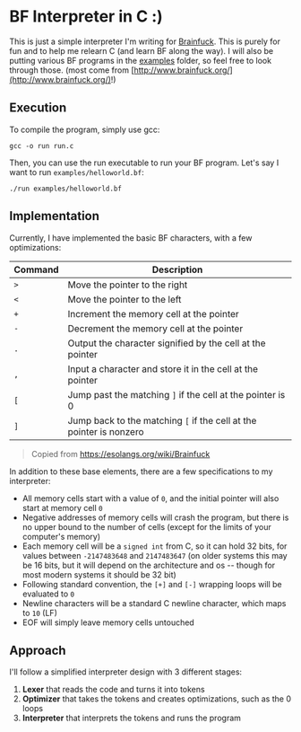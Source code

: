 # BF Interpreter in C :)

This is just a simple interpreter I'm writing for [Brainfuck](https://esolangs.org/wiki/Brainfuck). This is purely for fun and to help me relearn C (and learn BF along the way). I will also be putting various BF programs in the [examples](/examples/) folder, so feel free to look through those. (most come from [http://www.brainfuck.org/](http://www.brainfuck.org/)!)

## Execution

To compile the program, simply use gcc:

```
gcc -o run run.c
```

Then, you can use the run executable to run your BF program. Let's say I want to run `examples/helloworld.bf`:

```
./run examples/helloworld.bf
```

## Implementation

Currently, I have implemented the basic BF characters, with a few optimizations:

| Command | Description                                                         |
| ------- | ------------------------------------------------------------------- |
| `>`     | Move the pointer to the right                                       |
| `<`     | Move the pointer to the left                                        |
| `+`     | Increment the memory cell at the pointer                            |
| `-`     | Decrement the memory cell at the pointer                            |
| `.`     | Output the character signified by the cell at the pointer           |
| `,`     | Input a character and store it in the cell at the pointer           |
| `[`     | Jump past the matching `]` if the cell at the pointer is 0          |
| `]`     | Jump back to the matching `[` if the cell at the pointer is nonzero |

> Copied from https://esolangs.org/wiki/Brainfuck

In addition to these base elements, there are a few specifications to my interpreter:

* All memory cells start with a value of `0`, and the initial pointer will also start at memory cell `0`
* Negative addresses of memory cells will crash the program, but there is no upper bound to the number of cells (except for the limits of your computer's memory)
* Each memory cell will be a `signed int` from C, so it can hold 32 bits, for values between `-2147483648` and `2147483647` (on older systems this may be 16 bits, but it will depend on the architecture and os -- though for most modern systems it should be 32 bit)
* Following standard convention, the `[+]` and `[-]` wrapping loops will be evaluated to `0`
* Newline characters will be a standard C newline character, which maps to `10` (LF)
* EOF will simply leave memory cells untouched

## Approach

I'll follow a simplified interpreter design with 3 different stages:

1. **Lexer** that reads the code and turns it into tokens
2. **Optimizer** that takes the tokens and creates optimizations, such as the 0 loops
3. **Interpreter** that interprets the tokens and runs the program
